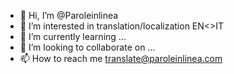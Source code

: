 - 👋 Hi, I’m @Paroleinlinea
- 👀 I’m interested in translation/localization EN<>IT
- 🌱 I’m currently learning ...
- 💞️ I’m looking to collaborate on ...
- 📫 How to reach me translate@paroleinlinea.com

<!---
Paroleinlinea/Paroleinlinea is a ✨ special ✨ repository because its `README.md` (this file) appears on your GitHub profile.
You can click the Preview link to take a look at your changes.
--->
